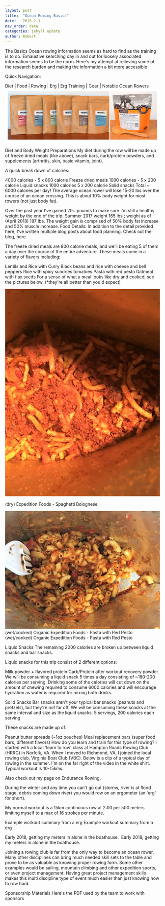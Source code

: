 ```yaml
---
layout: post
title:  "Ocean Rowing Basics"
date:   2018-2-1
nav_order: date
categories: jekyll update
author: Robert
---
```

The Basics
Ocean rowing information seems as hard to find as the training is to do. Exhaustive searching day in and out for loosely associated information seems to be the norm. Here's my attempt at relieving some of the research burden and making the information a bit more accessible

Quick Navigation:

Diet | Food | Rowing | Erg | Erg Training | Gear | Notable Ocean Rowers
![food options](/assets/images/basics/food_options.png)

Diet and Body Weight Preparations
My diet during the row will be made up of freeze dried meals (like above), snack bars, carb/protein powders, and supplements (arthritis, skin, basic vitamin, joint). 

A quick break down of calories:

4000 calories - 5 x 800 calorie Freeze dried meals
1000 calories - 5 x 200 calorie Liquid snacks
1000 calories 5 x 200 calorie Solid snacks
Total ~ 6000 calories per day!
The average ocean rower will lose 15-20 lbs over the course of an ocean crossing. This is about 10% body weight for most rowers (not just body fat). 

Over the past year I've gained 20+ pounds to make sure I'm still a healthy weight by the end of the trip.
Summer 2017 weight 165 lbs ; weight as of (April 2018) 187 lbs. The weight gain is comprised of 50% body fat increase and 50% muscle increase. 
Food Details:
In addition to the detail provided here, I've written multiple blog posts about food planning. Check out the blog, here.

The freeze dried meals are 800 calorie meals, and we'll be eating 5 of them a day over the course of the entire adventure. These meals come in a variety of flavors including:

Lentils and Rice with Curry
Black beans and rice with cheese and bell peppers 
Rice with spicy sundries tomatoes 
Pasta with red pesto 
Oatmeal with flax seeds
For a sense of what a meal looks like dry and cooked, see the pictures below. (*they're all better than you'd expect)

![(dry) Expedition Foods - Spaghetti Bolognese](/assets/images/basics/exped_foods_bolognese_dry.jpeg)

(dry) Expedition Foods - Spaghetti Bolognese

![(dry) Expedition Foods - Spaghetti Bolognese](/assets/images/basics/exped_foods_bolognese.jpeg)
(wet/cooked) Organic Expedition Foods - Pasta with Red Pesto
(wet/cooked) Organic Expedition Foods - Pasta with Red Pesto

Liquid Snacks
The remaining 2000 calories are broken up between liquid snacks and bar snacks. 

Liquid snacks for this trip consist of 2 different options:

Milk powder + flavored protein
Carb/Protein after workout recovery powder 
We will be consuming a liquid snack 5 times a day consisting of ~180-200 calories per serving. Drinking some of the calories will cut down on the amount of chewing required to consume 6000 calories and will encourage hydration as water is required for mixing both drinks.

Solid Snacks
Bar snacks aren't your typical bar snacks (peanuts and pretzels), but they're not far off. We will be consuming these snacks at the same interval and size as the liquid snacks. 5 servings, 200 calories each serving. 

These snacks are made up of:

Peanut butter spreads (~1oz pouches)
Meal replacement bars (super food bars, different flavors)
How do you learn and train for this type of rowing?
I started with a local 'learn to row' class at Hampton Roads Rowing Club (HRRC) in Norfolk, VA. When I moved to Richmond, VA, I joined the local rowing club, Virginia Boat Club (VBC). Below is a clip of a typical day of rowing in the summer. I'm on the far right of the video in the white shirt. Typical workout is 10-15kms.

Also check out my page on Endurance Rowing.


During the winter and any time you can't go out (storms, river is at flood stage, debris coming down river) you would row on an ergometer (an 'erg' for short).

My normal workout is a 15km continuous row at 2:00 per 500 meters limiting myself to a max of 16 strokes per minute. 

Example workout summary from a erg
Example workout summary from a erg

Early 2018, getting my meters in alone in the boathouse.&nbsp;
Early 2018, getting my meters in alone in the boathouse. 

Joining a rowing club is far from the only way to become an ocean rower. Many other disciplines can bring much needed skill sets to the table and prove to be as valuable as knowing proper rowing form. Some other examples would be sailing, mountain climbing and other expedition sports, or even project management. Having great project management skills makes this multi discipline type of event much easier than just knowing how to row hard.

Sponsorship Materials
Here's the PDF used by the team to work with sponsors
